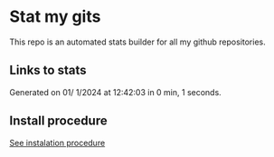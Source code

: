 # Stat my gits

This repo is an automated stats builder for all my github repositories.

## Links to stats


Generated on 01/ 1/2024 at 12:42:03 in 0 min, 1 seconds.

## Install procedure

[See instalation procedure](./src/install.md)
